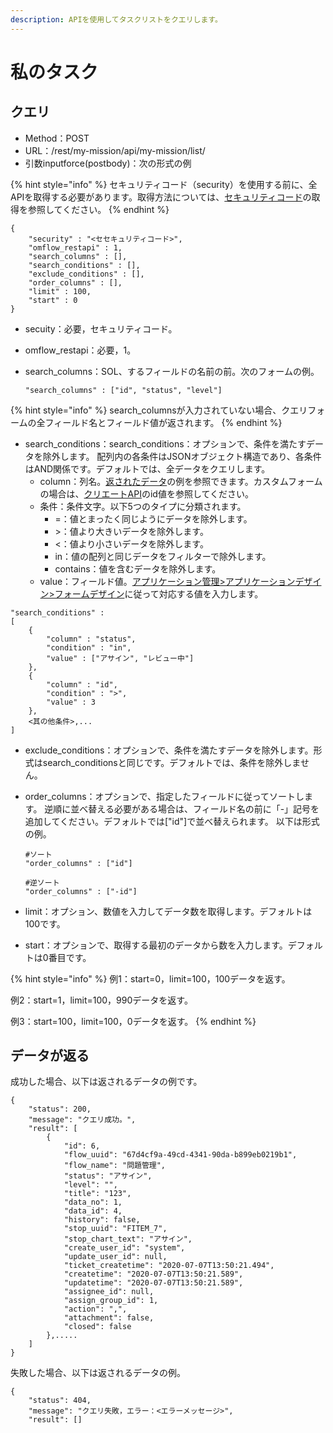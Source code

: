 ```yaml
---
description: APIを使用してタスクリストをクエリします。
---
```


# 私のタスク

## クエリ

* Method：POST
* URL：/rest/my-mission/api/my-mission/list/
* 引数inputforce(postbody)：次の形式の例

{% hint style="info" %}
セキュリティコード（security）を使用する前に、全APIを取得する必要があります。取得方法については、[セキュリティコード](https://doc.omflow.com.tw/v/japan/api-jie-shao/an-quan-ma)の取得を参照してください。
{% endhint %}

```
{
	"security" : "<セセキュリティコード>",
	"omflow_restapi" : 1,
	"search_columns" : [],
	"search_conditions" : [],
	"exclude_conditions" : [],
	"order_columns" : [],
	"limit" : 100,
	"start" : 0
}
```

* secuity：必要，セキュリティコード。
* omflow\_restapi：必要，1。
*   search\_columns：SOL、するフィールドの名前の前。次のフォームの例。

    ```
    "search_columns" : ["id", "status", "level"]
    ```

{% hint style="info" %}
search\_columnsが入力されていない場合、クエリフォームの全フィールド名とフィールド値が返されます。
{% endhint %}

* search\_conditions：search\_conditions：オプションで、条件を満たすデータを除外します。 配列内の各条件はJSONオブジェクト構造であり、各条件はAND関係です。デフォルトでは、全データをクエリします。
  * column：列名。[返されたデータ](https://doc.omflow.com.tw/v/japan/api-jie-shao/wo-de-ren-wu#hui-chuan-zi-liao)の例を参照できます。カスタムフォームの場合は、[クリエートAPI](https://doc.omflow.com.tw/v/japan/api-jie-shao/kuai-su-kai-chan-tui-chan#kai-chan)のid値を参照してください。
  * 条件：条件文字。以下5つのタイプに分類されます。
    * \=：値とまったく同じようにデータを除外します。
    * \>：値より大きいデータを除外します。
    * <：値より小さいデータを除外します。
    * in：値の配列と同じデータをフィルターで除外します。
    * contains：値を含むデータを除外します。
  * value：フィールド値。[アプリケーション管理>アプリケーションデザイン>フォームデザイン](https://doc.omflow.com.tw/v/japan/5/6#xin-jian-bian-ji-liu-cheng-ye-mian-biao-chan-she-ji)に従って対応する値を入力します。

```
"search_conditions" :
[
    {
        "column" : "status",
        "condition" : "in",
        "value" : ["アサイン", "レビュー中"]
    },
    {
        "column" : "id",
        "condition" : ">",
        "value" : 3
    },
    <其の他条件>,...
]
```

* exclude\_conditions：オプションで、条件を満たすデータを除外します。形式はsearch\_conditionsと同じです。デフォルトでは、条件を除外しません。
*   order\_columns：オプションで、指定したフィールドに従ってソートします。 逆順に並べ替える必要がある場合は、フィールド名の前に「-」記号を追加してください。デフォルトでは\["id"]で並べ替えられます。 以下は形式の例。

    ```
    #ソート
    "order_columns" : ["id"]

    #逆ソート
    "order_columns" : ["-id"]
    ```
* limit：オプション、数値を入力してデータ数を取得します。デフォルトは100です。
* start：オプションで、取得する最初のデータから数を入力します。デフォルトは0番目です。

{% hint style="info" %}
例1：start=0，limit=100，100データを返す。

例2：start=1，limit=100，990データを返す。

例3：start=100，limit=100，0データを返す。
{% endhint %}

## データが返る

成功した場合、以下は返されるデータの例です。

```
{
    "status": 200,
    "message": "クエリ成功。",
    "result": [
        {
            "id": 6,
            "flow_uuid": "67d4cf9a-49cd-4341-90da-b899eb0219b1",
            "flow_name": "問題管理",
            "status": "アサイン",
            "level": "",
            "title": "123",
            "data_no": 1,
            "data_id": 4,
            "history": false,
            "stop_uuid": "FITEM_7",
            "stop_chart_text": "アサイン",
            "create_user_id": "system",
            "update_user_id": null,
            "ticket_createtime": "2020-07-07T13:50:21.494",
            "createtime": "2020-07-07T13:50:21.589",
            "updatetime": "2020-07-07T13:50:21.589",
            "assignee_id": null,
            "assign_group_id": 1,
            "action": ",",
            "attachment": false,
            "closed": false
        },.....
    ]
}
```

失敗した場合、以下は返されるデータの例。

```
{
    "status": 404,
    "message": "クエリ失敗，エラー：<エラーメッセージ>",
    "result": []

```

